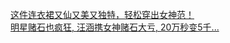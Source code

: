   
[这件连衣裙又仙又美又独特，轻松穿出女神范！](http://www.dianyue.me/archives/745/yyyu3tnxx5gq2vmr/)  
[明星赌石也疯狂, 汪涵携女神赌石大亏, 20万秒变5千...](http://www.dianyue.me/archives/658/jjlmd77xexzczlgh/)